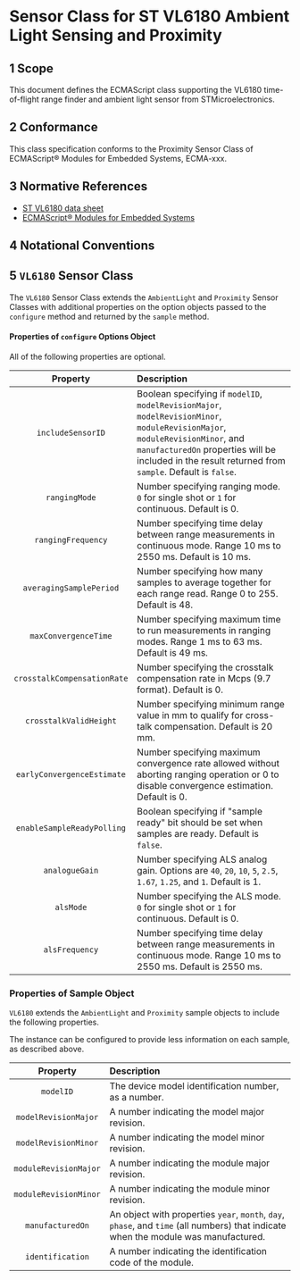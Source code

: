 
# Sensor Class for ST VL6180 Ambient Light Sensing and Proximity

## 1 Scope

This document defines the ECMAScript class supporting the VL6180 time-of-flight range finder and ambient light sensor from STMicroelectronics.

## 2 Conformance

This class specification conforms to the Proximity Sensor Class of ECMAScript® Modules for Embedded Systems, ECMA-xxx.

## 3 Normative References

- [ST VL6180 data sheet](https://www.st.com/resource/en/datasheet/vl6180x.pdf)
- [ECMAScript® Modules for Embedded Systems](https://phoddie.github.io/tc53temp)

## 4 Notational Conventions

## 5 `VL6180` Sensor Class

The `VL6180` Sensor Class extends the `AmbientLight` and `Proximity` Sensor Classes with additional properties on the option objects passed to the `configure` method and returned by the `sample` method. 

#### Properties of `configure` Options Object

All of the following properties are optional.

| Property | Description |
| :---: | :--- |
| `includeSensorID` | Boolean specifying if `modelID`, `modelRevisionMajor`, `modelRevisionMinor`, `moduleRevisionMajor`, `moduleRevisionMinor`, and `manufacturedOn` properties will be included in the result returned from `sample`. Default![]() is `false`.
| `rangingMode` | Number specifying ranging mode. `0` for single shot or `1` for continuous. Default is 0.  
| `rangingFrequency` | Number specifying time delay between range measurements in continuous mode. Range 10 ms to 2550 ms. Default is 10 ms.
| `averagingSamplePeriod` | Number specifying how many samples to average together for each range read. Range 0 to 255. Default is 48.
| `maxConvergenceTime` | Number specifying maximum time to run measurements in ranging modes. Range 1 ms to 63 ms. Default is 49 ms.
| `crosstalkCompensationRate` | Number specifying the crosstalk compensation rate in Mcps (9.7 format). Default is 0.
| `crosstalkValidHeight` | Number specifying minimum range value in mm to qualify for cross-talk compensation. Default is 20 mm.
| `earlyConvergenceEstimate` | Number specifying maximum convergence rate allowed without aborting ranging operation or 0 to disable convergence estimation. Default is 0.
| `enableSampleReadyPolling` | Boolean specifying if "sample ready" bit should be set when samples are ready. Default is `false`.
| `analogueGain` | Number specifying ALS analog gain. Options are `40`, `20`, `10`, `5`, `2.5`, `1.67`, `1.25`, and `1`. Default is 1.
| `alsMode` | Number specifying the ALS mode. `0` for single shot or `1` for continuous. Default is 0.
| `alsFrequency` | Number specifying time delay between range measurements in continuous mode. Range 10 ms to 2550 ms. Default is 2550 ms. 


### Properties of Sample Object
`VL6180` extends the `AmbientLight` and `Proximity` sample objects to include the following properties.

The instance can be configured to provide less information on each sample, as described above.

| Property | Description |
| :---: | :--- |
| `modelID` | The device model identification number, as a number.
| `modelRevisionMajor` | A number indicating the model major revision.
| `modelRevisionMinor` | A number indicating the model minor revision.
| `moduleRevisionMajor` | A number indicating the module major revision.
| `moduleRevisionMinor` | A number indicating the module minor revision.
| `manufacturedOn` | An object with properties `year`, `month`, `day`, `phase`, and `time` (all numbers) that indicate when the module was manufactured.
| `identification` | A number indicating the identification code of the module.